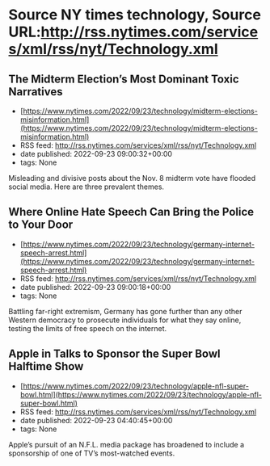 # Source NY times technology, Source URL:http://rss.nytimes.com/services/xml/rss/nyt/Technology.xml

## The Midterm Election’s Most Dominant Toxic Narratives
 - [https://www.nytimes.com/2022/09/23/technology/midterm-elections-misinformation.html](https://www.nytimes.com/2022/09/23/technology/midterm-elections-misinformation.html)
 - RSS feed: http://rss.nytimes.com/services/xml/rss/nyt/Technology.xml
 - date published: 2022-09-23 09:00:32+00:00
 - tags: None

Misleading and divisive posts about the Nov. 8 midterm vote have flooded social media. Here are three prevalent themes.

## Where Online Hate Speech Can Bring the Police to Your Door
 - [https://www.nytimes.com/2022/09/23/technology/germany-internet-speech-arrest.html](https://www.nytimes.com/2022/09/23/technology/germany-internet-speech-arrest.html)
 - RSS feed: http://rss.nytimes.com/services/xml/rss/nyt/Technology.xml
 - date published: 2022-09-23 09:00:18+00:00
 - tags: None

Battling far-right extremism, Germany has gone further than any other Western democracy to prosecute individuals for what they say online, testing the limits of free speech on the internet.

## Apple in Talks to Sponsor the Super Bowl Halftime Show
 - [https://www.nytimes.com/2022/09/23/technology/apple-nfl-super-bowl.html](https://www.nytimes.com/2022/09/23/technology/apple-nfl-super-bowl.html)
 - RSS feed: http://rss.nytimes.com/services/xml/rss/nyt/Technology.xml
 - date published: 2022-09-23 04:40:45+00:00
 - tags: None

Apple’s pursuit of an N.F.L. media package has broadened to include a sponsorship of one of TV’s most-watched events.
